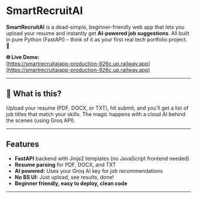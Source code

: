 # SmartRecruitAI

**SmartRecruitAI** is a dead-simple, beginner-friendly web app that lets you upload your resume and instantly get **AI-powered job suggestions**. All built in pure Python (FastAPI) – think of it as your first real tech portfolio project. 🚀

**🌐 Live Demo:**  
[https://smartrecruitaiapp-production-926c.up.railway.app](https://smartrecruitaiapp-production-926c.up.railway.app)

---

## 🤔 What is this?

Upload your resume (PDF, DOCX, or TXT), hit submit, and you’ll get a list of job titles that match your skills. The magic happens with a cloud AI behind the scenes (using Groq API).

---

## Features

- **FastAPI** backend with Jinja2 templates (no JavaScript frontend needed)
- **Resume parsing** for PDF, DOCX, and TXT
- **AI powered:** Uses your Groq AI key for job recommendations
- **No BS UI:** Just upload, see results, done!
- **Beginner friendly, easy to deploy, clean code**

---



